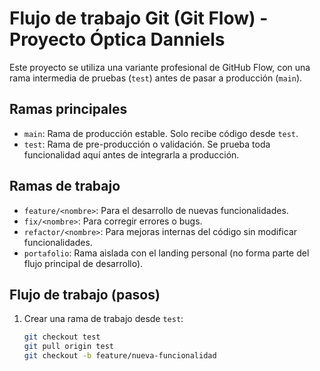# Flujo de trabajo Git (Git Flow) - Proyecto Óptica Danniels

Este proyecto se utiliza una variante profesional de GitHub Flow, con una rama intermedia de pruebas (`test`) antes de pasar a producción (`main`).

## Ramas principales

- `main`: Rama de producción estable. Solo recibe código desde `test`.
- `test`: Rama de pre-producción o validación. Se prueba toda funcionalidad aquí antes de integrarla a producción.

## Ramas de trabajo

- `feature/<nombre>`: Para el desarrollo de nuevas funcionalidades.
- `fix/<nombre>`: Para corregir errores o bugs.
- `refactor/<nombre>`: Para mejoras internas del código sin modificar funcionalidades.
- `portafolio`: Rama aislada con el landing personal (no forma parte del flujo principal de desarrollo).

## Flujo de trabajo (pasos)

1. Crear una rama de trabajo desde `test`:
   ```bash
   git checkout test
   git pull origin test
   git checkout -b feature/nueva-funcionalidad

